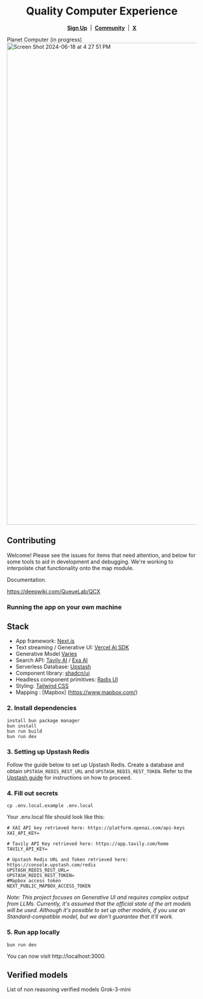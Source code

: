 <div align="center">

#  Quality  Computer  Experience



[**Sign Up**](https://www.queue.cx/#pricing) &nbsp;|&nbsp; [**Community**](https://discord.com/invite/NqGY9EWjWj) &nbsp;|&nbsp; [**X**](https://x.com/tryqcx)

</div>
Planet Computer
(in progress)

<img width="1277" alt="Screen Shot 2024-06-18 at 4 27 51 PM" src="https://github.com/QueueLab/MapGPT/assets/115367894/01584e12-b3f5-41c9-8009-a16642568798">



## Contributing

Welcome! Please see the issues for items that need attention, and below for some tools to aid in development and debugging. We're working to interpolate chat functionality onto the map module.

Documentation.

https://deepwiki.com/QueueLab/QCX

### Running the app on your own machine


## Stack

- App framework: [Next.js](https://nextjs.org/)
- Text streaming / Generative UI: [Vercel AI SDK](https://sdk.vercel.ai/docs)
- Generative Model [Varies](https://openai.com/)
- Search API: [Tavily AI](https://tavily.com/) / [Exa AI](https://exa.ai/)
- Serverless Database: [Upstash](https://upstash.com/)
- Component library: [shadcn/ui](https://ui.shadcn.com/)
- Headless component primitives: [Radix UI](https://www.radix-ui.com/)
- Styling: [Tailwind CSS](https://tailwindcss.com/)
- Mapping : [Mapbox]
(https://www.mapbox.com/)



### 2. Install dependencies

```
install bun package manager 
bun install
bun run build
bun run dev 
```

### 3. Setting up Upstash Redis

Follow the guide below to set up Upstash Redis. Create a database and obtain `UPSTASH_REDIS_REST_URL` and `UPSTASH_REDIS_REST_TOKEN`. Refer to the [Upstash guide](https://upstash.com/blog/rag-chatbot-upstash#setting-up-upstash-redis) for instructions on how to proceed.

### 4. Fill out secrets

```
cp .env.local.example .env.local
```

Your .env.local file should look like this:

```
# XAI API key retrieved here: https://platform.openai.com/api-keys
XAI_API_KEY=

# Tavily API Key retrieved here: https://app.tavily.com/home
TAVILY_API_KEY=

# Upstash Redis URL and Token retrieved here: https://console.upstash.com/redis
UPSTASH_REDIS_REST_URL=
UPSTASH_REDIS_REST_TOKEN=
#Mapbox access token
NEXT_PUBLIC_MAPBOX_ACCESS_TOKEN
```





_Note: This project focuses on Generative UI and requires complex output from LLMs. Currently, it's assumed that the official state of the art models will be used. Although it's possible to set up other models, if you use an Standard-compatible model, but we don't guarantee that it'll work._

### 5. Run app locally

```
bun run dev
```

You can now visit http://localhost:3000.

## Verified models

List of non reasoning verified models 
Grok-3-mini
